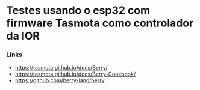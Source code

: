 # Testes usando o esp32 com firmware Tasmota como controlador da IOR


### Links

  * https://tasmota.github.io/docs/Berry/
  * https://tasmota.github.io/docs/Berry-Cookbook/
  * https://github.com/berry-lang/berry
